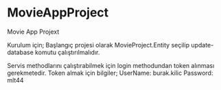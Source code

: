# MovieAppProject
Movie App Projext

Kurulum için;
Başlangıç projesi olarak MovieProject.Entity seçilip update-database komutu çalıştırılmalıdır.

Servis methodlarını çalıştırabilmek için login methodundan token alınması gerekmetedir.
Token almak için bilgiler;
UserName: burak.kilic
Password: mlt44
